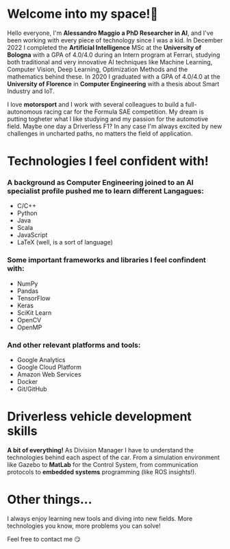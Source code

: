 # Welcome into my space!👋
Hello everyone, I'm **Alessandro Maggio a PhD Researcher in AI**, and I've been working with every piece of technology since I was a kid.  In December 2022 I completed the **Artificial Intelligence** MSc at the **University of Bologna** with a GPA of 4.0/4.0 during an Intern program at Ferrari, studying both traditional and very innovative AI techniques like Machine Learning, Computer Vision, Deep Learning, Optimization Methods and the mathematics behind these. In 2020 I graduated with a GPA of 4.0/4.0 at the **University of Florence** in **Computer Engineering** with a thesis about Smart Industry and IoT.

I love **motorsport** and I work with several colleagues to build a full-autonomous racing car for the Formula SAE competition. My dream is putting togheter what I like studying and my passion for the automotive field. Maybe one day a Driverless F1? In any case I'm always excited by new challenges in uncharted paths, no matters the field of application.

# Technologies I feel confident with!
### A background as Computer Engineering joined to an AI specialist profile pushed me to learn different Langagues:
* C/C++
* Python
* Java
* Scala
* JavaScript
* LaTeX (well, is a sort of language)
### Some important frameworks and libraries I feel confindent with:
* NumPy
* Pandas
* TensorFlow
* Keras
* SciKit Learn
* OpenCV
* OpenMP
### And other relevant platforms and tools:
* Google Analytics
* Google Cloud Platform
* Amazon Web Services
* Docker
* Git/GitHub


# Driverless vehicle development skills
**A bit of everything!** As Division Manager I have to understand the technologies behind each aspect of the car. From a simulation environment like Gazebo to **MatLab** for the Control System, from communication protocols to **embedded systems** programming (like ROS insights!).


# Other things...
I always enjoy learning new tools and diving into new fields. More technologies you know, more problems you can solve!

Feel free to contact me :smirk:
